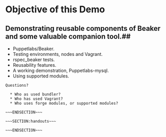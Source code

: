 <!SLIDE>
# Objective of this Demo #
## Demonstrating reusable components of Beaker and some valuable companion tool.##

* Puppetlabs/Beaker.
* Testing environments,  nodes and Vagrant.
* rspec_beaker tests.
* Reusability features.
* A working demonstration, Puppetlabs-mysql.
* Using supported modules.


~~~SECTION:notes~~~
Questions?

  * Who as used bundler?
  * Who has used Vagrant?
  * Who uses forge modules, or supported modules?

~~~ENDSECTION~~~

~~~SECTION:handouts~~~

~~~ENDSECTION~~~

